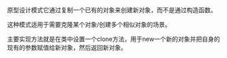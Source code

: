 原型设计模式它通过复制一个已有的对象来创建新对象，而不是通过构造函数。

这种模式适用于需要克隆某个对象/创建多个相似对象的场景。

主要实现方法就是在类中设置一个clone方法，用于new一个新的对象并把自身的现有的参数赋值给新对象，然后返回新对象。

